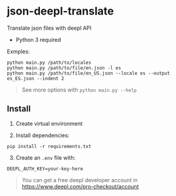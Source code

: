 # json-deepl-translate

Translate json files with deepl API

- Python 3 required

Exmples:
```
python main.py /path/to/locales
python main.py /path/to/file/en.json -l es
python main.py /path/to/file/en_US.json --locale es --output es_ES.json --indent 2
```
> See more options with `python main.py --help`

## Install
1. Create virtual environment

2. Install dependencies:
```shell
pip install -r requirements.txt
```

3. Create an `.env` file with:
```
DEEPL_AUTH_KEY=your-key-here
```
> You can get a free deepl developer account in https://www.deepl.com/pro-checkout/account

